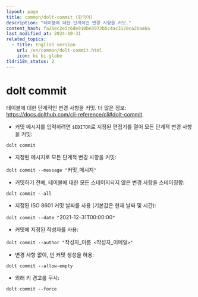 ```yaml
---
layout: page
title: common/dolt-commit (한국어)
description: "테이블에 대한 단계적인 변경 사항을 커밋."
content_hash: fa25ec2e5c6de910be3972b5c4ac3128ca26aa6a
last_modified_at: 2024-10-31
related_topics:
  - title: English version
    url: /en/common/dolt-commit.html
    icon: bi bi-globe
tldri18n_status: 2
---
```

# dolt commit

테이블에 대한 단계적인 변경 사항을 커밋.
더 많은 정보: <https://docs.dolthub.com/cli-reference/cli#dolt-commit>.

- 커밋 메시지를 입력하려면 `$EDITOR`로 지정된 편집기를 열어 모든 단계적 변경 사항을 커밋:

`dolt commit`

- 지정된 메시지로 모든 단계적 변경 사항을 커밋:

`dolt commit --message "`<span class="tldr-var badge badge-pill bg-dark-lm bg-white-dm text-white-lm text-dark-dm font-weight-bold">커밋_메시지</span>`"`

- 커밋하기 전에, 테이블에 대한 모든 스테이지되지 않은 변경 사항을 스테이징함:

`dolt commit --all`

- 지정된 ISO 8601 커밋 날짜를 사용 (기본값은 현재 날짜 및 시간):

`dolt commit --date "`<span class="tldr-var badge badge-pill bg-dark-lm bg-white-dm text-white-lm text-dark-dm font-weight-bold">2021-12-31T00:00:00</span>`"`

- 커밋에 지정된 작성자를 사용:

`dolt commit --author "`<span class="tldr-var badge badge-pill bg-dark-lm bg-white-dm text-white-lm text-dark-dm font-weight-bold">작성자_이름</span>` <`<span class="tldr-var badge badge-pill bg-dark-lm bg-white-dm text-white-lm text-dark-dm font-weight-bold">작성자_이메일</span>`>"`

- 변경 사항 없이, 빈 커밋 생성을 허용:

`dolt commit --allow-empty`

- 외래 키 경고를 무시:

`dolt commit --force`
